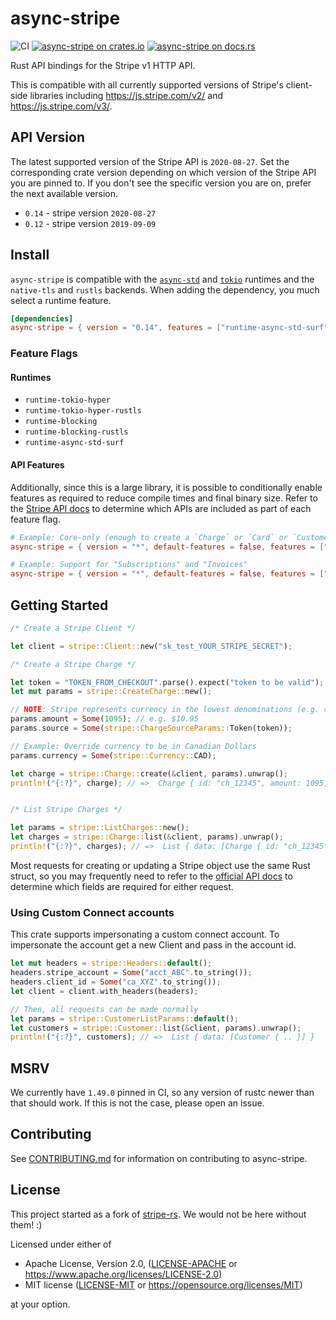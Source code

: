 # async-stripe

![CI](https://github.com/arlyon/async-stripe/workflows/CI/badge.svg)
[![async-stripe on crates.io](https://img.shields.io/crates/v/async-stripe.svg)](https://crates.io/crates/async-stripe)
[![async-stripe  on docs.rs](https://docs.rs/async-stripe/badge.svg)](https://docs.rs/async-stripe)

Rust API bindings for the Stripe v1 HTTP API.

This is compatible with all currently supported versions of Stripe's client-side
libraries including https://js.stripe.com/v2/ and https://js.stripe.com/v3/.

## API Version

The latest supported version of the Stripe API is `2020-08-27`.
Set the corresponding crate version depending on which version of the Stripe API you are pinned to.
If you don't see the specific version you are on, prefer the next available version.

- `0.14` - stripe version `2020-08-27`
- `0.12` - stripe version `2019-09-09`

## Install

`async-stripe` is compatible with the [`async-std`](https://github.com/async-rs/async-std) and [`tokio`](https://github.com/tokio-rs/tokio) runtimes and the `native-tls` and `rustls` backends. When adding the dependency, you much select a runtime feature.

```toml
[dependencies]
async-stripe = { version = "0.14", features = ["runtime-async-std-surf"] }
```

### Feature Flags

#### Runtimes

- `runtime-tokio-hyper`
- `runtime-tokio-hyper-rustls`
- `runtime-blocking`
- `runtime-blocking-rustls`
- `runtime-async-std-surf`

#### API Features

Additionally, since this is a large library, it is possible to conditionally
enable features as required to reduce compile times and final binary size.
Refer to the [Stripe API docs](https://stripe.com/docs/api) to determine
which APIs are included as part of each feature flag.

```toml
# Example: Core-only (enough to create a `Charge` or `Card` or `Customer`)
async-stripe = { version = "*", default-features = false, features = ["runtime-async-std-surf"] }

# Example: Support for "Subscriptions" and "Invoices"
async-stripe = { version = "*", default-features = false, features = ["runtime-async-std-surf", "billing"] }
```

## Getting Started

```rust
/* Create a Stripe Client */

let client = stripe::Client::new("sk_test_YOUR_STRIPE_SECRET");

/* Create a Stripe Charge */

let token = "TOKEN_FROM_CHECKOUT".parse().expect("token to be valid");
let mut params = stripe::CreateCharge::new();

// NOTE: Stripe represents currency in the lowest denominations (e.g. cents)
params.amount = Some(1095); // e.g. $10.95
params.source = Some(stripe::ChargeSourceParams::Token(token));

// Example: Override currency to be in Canadian Dollars
params.currency = Some(stripe::Currency::CAD);

let charge = stripe::Charge::create(&client, params).unwrap();
println!("{:?}", charge); // =>  Charge { id: "ch_12345", amount: 1095, .. }


/* List Stripe Charges */

let params = stripe::ListCharges::new();
let charges = stripe::Charge::list(&client, params).unwrap();
println!("{:?}", charges); // =>  List { data: [Charge { id: "ch_12345", .. }] }
```

Most requests for creating or updating a Stripe object use the same Rust struct,
so you may frequently need to refer to the [official API docs](https://stripe.com/docs/api)
to determine which fields are required for either request.

### Using Custom Connect accounts

This crate supports impersonating a custom connect account. To impersonate the account get a new Client and pass in the account id.

```rust
let mut headers = stripe::Headers::default();
headers.stripe_account = Some("acct_ABC".to_string());
headers.client_id = Some("ca_XYZ".to_string());
let client = client.with_headers(headers);

// Then, all requests can be made normally
let params = stripe::CustomerListParams::default();
let customers = stripe::Customer::list(&client, params).unwrap();
println!("{:?}", customers); // =>  List { data: [Customer { .. }] }
```

## MSRV

We currently have `1.49.0` pinned in CI, so any version of rustc newer than that should work. If this is not the case, please open an issue.

## Contributing

See [CONTRIBUTING.md](CONTRIBUTING.md) for information on contributing to async-stripe.

## License

This project started as a fork of [stripe-rs](https://github.com/wyyerd/stripe-rs).
We would not be here without them! :)

Licensed under either of

- Apache License, Version 2.0, ([LICENSE-APACHE](LICENSE-APACHE) or https://www.apache.org/licenses/LICENSE-2.0)
- MIT license ([LICENSE-MIT](LICENSE-MIT) or https://opensource.org/licenses/MIT)

at your option.
